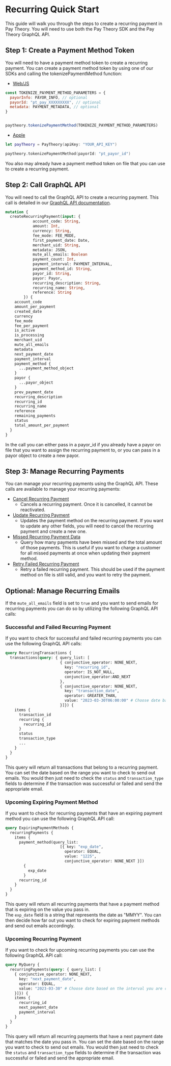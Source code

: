 # Recurring Quick Start

This guide will walk you through the steps to create a recurring payment in Pay Theory. You will need to use both the Pay Theory SDK and the Pay Theory GraphQL API.

## Step 1: Create a Payment Method Token

You will need to have a payment method token to create a recurring payment. You can create a payment method token by using one of our SDKs and calling the tokenizePaymentMethod function:

* [Web/JS](../web/functions#tokenizepaymentmethod)

```js
const TOKENIZE_PAYMENT_METHOD_PARAMETERS = {
  payorInfo: PAYOR_INFO, // optional
  payorId: "pt_pay_XXXXXXXXX", // optional
  metadata: PAYMENT_METADATA, // optional 
}


paytheory.tokenizePaymentMethod(TOKENIZE_PAYMENT_METHOD_PARAMETERS)
```

* [Apple](../apple/functions#tokenizepaymentmethod)

```swift
let payTheory = PayTheory(apiKey: "YOUR_API_KEY")

paytheory.tokenizePaymentMethod(payorId: "pt_payor_id")
```

You also may already have a payment method token on file that you can use to create a recurring payment.

## Step 2: Call GraphQL API

You will need to call the GraphQL API to create a recurring payment. This call is detailed in our [GraphQL API documentation](../api/recurring#create-recurring-payment).

```graphql
mutation {
  createRecurringPayment(input: {
            account_code: String, 
            amount: Int, 
            currency: String, 
            fee_mode: FEE_MODE, 
            first_payment_date: Date, 
            merchant_uid: String, 
            metadata: JSON,
            mute_all_emails: Boolean
            payment_count: Int, 
            payment_interval: PAYMENT_INTERVAL, 
            payment_method_id: String, 
            payor_id: String, 
            payor: Payor, 
            recurring_description: String, 
            recurring_name: String, 
            reference: String
        }) {
    account_code
    amount_per_payment
    created_date
    currency
    fee_mode
    fee_per_payment
    is_active
    is_processing
    merchant_uid
    mute_all_emails
    metadata
    next_payment_date
    payment_interval
    payment_method {
      ...payment_method_object
    }
    payor {
      ...payor_object
    }
    prev_payment_date
    recurring_description
    recurring_id
    recurring_name
    reference
    remaining_payments
    status
    total_amount_per_payment
  }
}
```

In the call you can either pass in a payor_id if you already have a payor on file that you want to assign the recurring payment to, or you can pass in a payor object to create a new payor.

## Step 3: Manage Recurring Payments

You can manage your recurring payments using the GraphQL API. These calls are available to manage your recurring payments:

* [Cancel Recurring Payment](/api/recurring#cancel-recurring-payment)
  * Cancels a recurring payment. Once it is cancelled, it cannot be reactivated.
* [Update Recurring Payment](/api/recurring#update-recurring-payment)
  * Updates the payment method on the recurring payment. If you want to update any other fields, you will need to cancel the recurring payment and create a new one.
* [Missed Recurring Payment Data](/api/recurring#get-missed-recurring-payment-data)
  * Query how many payments have been missed and the total amount of those payments. This is useful if you want to charge a customer for all missed payments at once when updating their payment method.
* [Retry Failed Recurring Payment](/api/recurring#create-retry-for-failed-recurring-payment)
  * Retry a failed recurring payment. This should be used if the payment method on file is still valid, and you want to retry the payment.


## Optional: Manage Recurring Emails

If the `mute_all_emails` field is set to `true` and you want to send emails for recurring payments you can do so by utilizing the following GraphQL API calls:

### Successful and Failed Recurring Payment

If you want to check for successful and failed recurring payments you can use the following GraphQL API calls:

```graphql
query RecurringTransactions {
  transactions(query: { query_list: [
                        { conjunctive_operator: NONE_NEXT, 
                          key: "recurring_id", 
                          operator: IS_NOT_NULL, 
                          conjunctive_operator:AND_NEXT
                        }, 
                        { conjunctive_operator: NONE_NEXT, 
                          key: "transaction_date", 
                          operator: GREATER_THAN, 
                          value: "2023-03-30T06:00:00" # Choose date based on the interval you are checking to send emails
                        }]}) {
    items {
      transaction_id
      recurring {
        recurring_id
      }
      status
      transaction_type
      ...
    }
  }
}
```
This query will return all transactions that belong to a recurring payment. You can set the date based on the range you want to check to send out emails. You would then just need to check the `status` and `transaction_type` fields to determine if the transaction was successful or failed and send the appropriate email.

### Upcoming Expiring Payment Method

If you want to check for recurring payments that have an expiring payment method you can use the following GraphQL API call:

```graphql
query ExpiringPaymentMethods {
  recurringPayments {
    items {
      payment_method(query_list: 
                        [{ key: "exp_date", 
                          operator: EQUAL, 
                          value: "1225", 
                          conjunctive_operator: NONE_NEXT }]) 
        {
          exp_date
        }
      recurring_id
    }
  }
}
```

This query will return all recurring payments that have a payment method that is expiring on the value you pass in.  
The `exp_date` field is a string that represents the date as "MMYY". You can then decide how far out you want to check for expiring payment methods and send out emails accordingly.


### Upcoming Recurring Payment

If you want to check for upcoming recurring payments you can use the following GraphQL API call:

```graphql
query MyQuery {
  recurringPayments(query: { query_list: [
    { conjunctive_operator: NONE_NEXT,
      key: "next_payment_date",
      operator: EQUAL,
      value: "2023-03-30" # Choose date based on the interval you are checking to send emails
    }]}) {
    items {
      recurring_id
      next_payment_date
      payment_interval
    }
  }
}
```

This query will return all recurring payments that have a next payment date that matches the date you pass in. 
You can set the date based on the range you want to check to send out emails. You would then just need to check the `status` and `transaction_type` fields to determine if the transaction was successful or failed and send the appropriate email.

